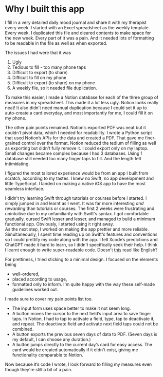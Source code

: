 # Why I built this app

I fill in a very detailed daily mood journal and share it with my therapist every week. 
I started with an Excel spreadsheet as the weekly template. 
Every week, I duplicated this file and cleared contents to make space for the new week. 
Every part of it was a pain. And it needed lots of formatting to be readable in the file as well as when exported. 

The issues I had were that it was 
1. Ugly
2. Tedious to fill - too many phone taps
3. Difficult to export (to share)
4. Difficult to fill on my phone
5. Difficult to export (to share) on my phone
6. A weekly file, so it needed file duplication. 

To make this easier, I made a Notion database for each of the three group of measures in my spreadsheet. 
This made it a lot less ugly. Notion looks really neat! 
It also didn't need manual duplication because I could set it up to auto-create a card everyday, 
and most importantly for me, I could fill it on my phone.

The other pain points remained. Notion’s exported PDF was neat but it couldn’t pivot data, which I needed for readability. 
I wrote a Python script that used Notion’s APIs for the data and created a PDF. 
That gave me finer-grained control over the format. 
Notion reduced the tedium of filling as well as exporting but didn't fully remove it. 
I could export only on my laptop. 
Small changes became complex because I had 3 databases. 
Using 1 database still needed too many finger taps to fill. And the length felt intimidating.

I figured the most tailored experience would be from an app I built from scratch, according to my tastes. 
I knew no Swift, no app development and little TypeScript. 
I landed on making a native iOS app to have the most seamless interface.  

I didn't try learning Swift through tutorials or courses before I started. I simply jumped in and learnt as I went.
It was far more interesting *and rewarding* than tutorials or courses. 
The first 2 weeks were frustrating and unintuitive due to my unfamiliarity with Swift's syntax. 
I got comfortable gradually, cursed Swift lesser and lesser, and managed to build a minimum functional app. 
Obviously, I started using it right away.  
As the next step, I worked on making the app prettier and more reliable. 
Simultaneously, I spent time reading up on Swift's features and conventions so I could prettify my code along with the app.
I felt Xcode’s predictions and ChatGPT made it hard to learn, so I didn't specifically seek their help. 
I think I learnt enough to write super-readable code. Doesn't [this](https://github.com/sriram-rao/diarycard/blob/59addf7e733ce8e9f9b826d1fdf0ff466281471e/DiaryCard/Model/Extensions/HtmlExtensions.swift#L120C9-L133C46) read like English? 

For prettiness, I tried sticking to a minimal design. I focused on the elements being 
* well-ordered, 
* placed according to usage, 
* formatted only to inform. 
I'm quite happy with the way these self-made guidelines worked out.

I made sure to cover my pain points list too. 
* The input form uses space better to make it not seem long. 
* A button moves the cursor to the next field’s input area to save finger taps. 
In Notion, I had to tap to activate a field, type, tap to deactivate it, and repeat. 
The deactivate field and activate next field taps could not be combined.  
* A button exports the previous seven days of data to PDF. (Seven days is my default, I can choose any duration.)  
* A button jumps directly to the current day’s card for easy access. 
The card would be created automatically if it didn't exist, giving me functionality comparable to Notion. 

Now because it’s code I wrote, I look forward to filling my measures even though they're still a bit of a pain. 
